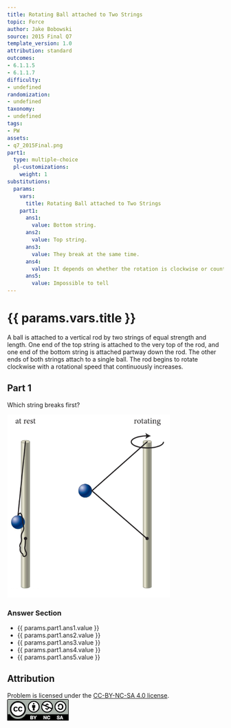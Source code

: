 ```yaml
---
title: Rotating Ball attached to Two Strings
topic: Force
author: Jake Bobowski
source: 2015 Final Q7
template_version: 1.0
attribution: standard
outcomes:
- 6.1.1.5
- 6.1.1.7
difficulty:
- undefined
randomization:
- undefined
taxonomy:
- undefined
tags:
- PW
assets:
- q7_2015Final.png
part1:
  type: multiple-choice
  pl-customizations:
    weight: 1
substitutions:
  params:
    vars:
      title: Rotating Ball attached to Two Strings
    part1:
      ans1:
        value: Bottom string.
      ans2:
        value: Top string.
      ans3:
        value: They break at the same time.
      ans4:
        value: It depends on whether the rotation is clockwise or counter clockwise
      ans5:
        value: Impossible to tell
---
```

# {{ params.vars.title }}
A ball is attached to a vertical rod by two strings of equal strength and length. One end of the top string is attached to the very top of the rod, and one end of the bottom string is attached partway down the rod. The other ends of both strings attach to a single ball. The rod begins to rotate clockwise with a rotational speed that continuously increases.

## Part 1

Which string breaks first?

![Figure showing the ball in two situations: at rest and rotating.](q7_2015Final.png)

### Answer Section

- {{ params.part1.ans1.value }}
- {{ params.part1.ans2.value }}
- {{ params.part1.ans3.value }}
- {{ params.part1.ans4.value }}
- {{ params.part1.ans5.value }}

## Attribution

Problem is licensed under the [CC-BY-NC-SA 4.0 license](https://creativecommons.org/licenses/by-nc-sa/4.0/).<br> ![The Creative Commons 4.0 license requiring attribution-BY, non-commercial-NC, and share-alike-SA license.](https://raw.githubusercontent.com/firasm/bits/master/by-nc-sa.png)